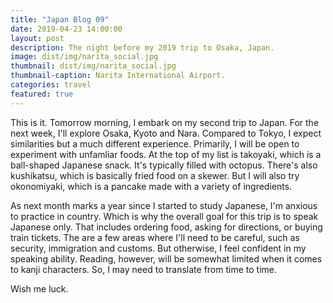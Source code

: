 ```yaml
---
title: "Japan Blog 09"
date: 2019-04-23 14:00:00
layout: post
description: The night before my 2019 trip to Osaka, Japan.
image: dist/img/narita_social.jpg
thumbnail: dist/img/narita_social.jpg
thumbnail-caption: Narita International Airport.
categories: travel
featured: true
---
```


This is it. Tomorrow morning, I embark on my second trip to Japan. For the next week, I'll explore Osaka, Kyoto and Nara. Compared to Tokyo, I expect similarities but a much different experience. Primarily, I will be open to experiment with unfamliar foods. At the top of my list is takoyaki, which is a ball-shaped Japanese snack. It's typically filled with octopus. There's also kushikatsu, which is basically fried food on a skewer. But I will also try okonomiyaki, which is a pancake made with a variety of ingredients.

As next month marks a year since I started to study Japanese, I'm anxious to practice in country. Which is why the overall goal for this trip is to speak Japanese only. That includes ordering food, asking for directions, or buying train tickets. The are a few areas where I'll need to be careful, such as security, immigration and customs. But otherwise, I feel confident in my speaking ability. Reading, however, will be somewhat limited when it comes to kanji characters. So, I may need to translate from time to time.

Wish me luck.